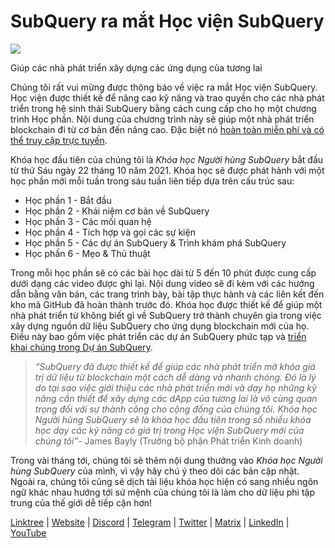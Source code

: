 # SubQuery ra mắt Học viện SubQuery

![](https://miro.medium.com/max/700/1*5zmCSCrmqL2gGE-BP_6rDQ.png)

Giúp các nhà phát triển xây dựng các ứng dụng của tương lai

Chúng tôi rất vui mừng được thông báo về việc ra mắt Học viện SubQuery. Học viện được thiết kế để nâng cao kỹ năng và trao quyền cho các nhà phát triển trong hệ sinh thái SubQuery bằng cách cung cấp cho họ một chương trình Học phần. Nội dung của chương trình này sẽ giúp một nhà phát triển blockchain đi từ cơ bản đến nâng cao. Đặc biệt nó [hoàn toàn miễn phí và có thể truy cập trực tuyến](https://doc.subquery.network/).

Khóa học đầu tiên của chúng tôi là *Khóa học Người hùng SubQuery* bắt đầu từ thứ Sáu ngày 22 tháng 10 năm 2021. Khóa học sẽ được phát hành với một học phần mới mỗi tuần trong sáu tuần liên tiếp dựa trên cấu trúc sau:

-   Học phần 1 - Bắt đầu
-   Học phần 2 - Khái niệm cơ bản về SubQuery
-   Học phần 3 - Các mối quan hệ
-   Học phần 4 - Tích hợp và gọi các sự kiện
-   Học phần 5 - Các dự án SubQuery & Trình khám phá SubQuery
-   Học phần 6 - Mẹo & Thủ thuật

Trong mỗi học phần sẽ có các bài học dài từ 5 đến 10 phút được cung cấp dưới dạng các video được ghi lại. Nội dung video sẽ đi kèm với các hướng dẫn bằng văn bản, các trang trình bày, bài tập thực hành và các liên kết đến kho mã GitHub đã hoàn thành trước đó. Khóa học được thiết kế để giúp một nhà phát triển từ không biết gì về SubQuery trở thành chuyên gia trong việc xây dựng nguồn dữ liệu SubQuery cho ứng dụng blockchain mới của họ. Điều này bao gồm việc phát triển các dự án SubQuery phức tạp và [triển khai chúng trong Dự án SubQuery](https://project.subquery.network/).
> *“SubQuery đã được thiết kế để giúp các nhà phát triển mở khóa giá trị dữ liệu từ blockchain một cách dễ dàng và nhanh chóng. Đó là lý do tại sao việc giới thiệu các nhà phát triển mới và dạy họ những kỹ năng cần thiết để xây dựng các dApp của tương lai là vô cùng quan trọng đối với sự thành công cho cộng đồng của chúng tôi. Khóa học Người hùng SubQuery sẽ là khóa học đầu tiên trong số nhiều khóa học dạy các kỹ năng có giá trị trong Học viện SubQuery mới của chúng tôi”*- James Bayly (Trưởng bộ phận Phát triển Kinh doanh)

Trong vài tháng tới, chúng tôi sẽ thêm nội dung thưởng vào *Khóa học Người hùng SubQuery* của mình, vì vậy hãy chú ý theo dõi các bản cập nhật. Ngoài ra, chúng tôi cũng sẽ dịch tài liệu khóa học hiện có sang nhiều ngôn ngữ khác nhau hướng tới sứ mệnh của chúng tôi là làm cho dữ liệu phi tập trung của thế giới dễ tiếp cận hơn!

[Linktree](https://linktr.ee/subquerynetwork)  |  [Website](https://subquery.network/)  |  [Discord](https://discord.com/invite/78zg8aBSMG)  |  [Telegram](https://t.me/subquerynetwork)  |  [Twitter](https://twitter.com/subquerynetwork)  |  [Matrix](https://matrix.to/#/#subquery:matrix.org)  |  [LinkedIn](https://www.linkedin.com/company/subquery)  |  [YouTube](https://www.youtube.com/channel/UCi1a6NUUjegcLHDFLr7CqLw)
